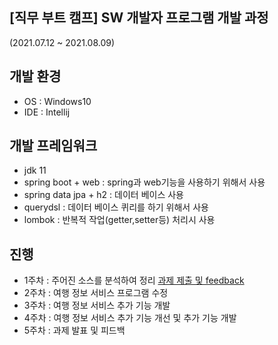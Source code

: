 ## [직무 부트 캠프] SW 개발자 프로그램 개발 과정    
(2021.07.12 ~ 2021.08.09)

## 개발 환경
- OS : Windows10
- IDE : Intellij

## 개발 프레임워크
- jdk 11
- spring boot + web : spring과 web기능을 사용하기 위해서 사용 
- spring data jpa + h2 : 데이터 베이스 사용
- querydsl :  데이터 베이스 퀴리를 하기 위해서 사용
- lombok : 반복적 작업(getter,setter등) 처리시 사용

## 진행
- 1주차 : 주어진 소스를 분석하여 정리
[과제 제출 및 feedback](./docs/1주차과제.md)
- 2주차 : 여행 정보 서비스 프로그램 수정
- 3주차 : 여행 정보 서비스 추가 기능 개발
- 4주차 : 여행 정보 서비스 추가 기능 개선 및 추가 기능 개발
- 5주차 : 과제 발표 및 피드백
